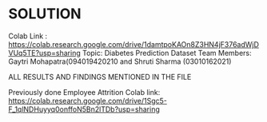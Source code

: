 # SOLUTION
Colab Link : https://colab.research.google.com/drive/1damtpoKAOn8Z3HN4jF376adWjDVUq5TE?usp=sharing
Topic: Diabetes Prediction Dataset
Team Members: Gaytri Mohapatra(094019420210 and Shruti Sharma (03010162021)

ALL RESULTS AND FINDINGS MENTIONED IN THE FILE

Previously done Employee Attrition Colab link: https://colab.research.google.com/drive/1Sgc5-F_1qlNDHuyyq0onffoN5Bn2lTDb?usp=sharing

